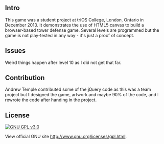 

## Intro

This game was a student project at triOS College, London, Ontario in December 2013. It demonstrates the use of HTML5 canvas to build a browser-based tower defense game. Several levels are programmed but the game is not play-tested in any way - it's just a proof of concept.

## Issues

Weird things happen after level 10 as I did not get that far.

## Contribution

Andrew Temple contributed some of the jQuery code as this was a team project but I designed the game, artwork and maybe 90% of the code, and I rewrote the code after handing in the project.

## License

[![GNU GPL v3.0](http://www.gnu.org/graphics/gplv3-127x51.png)](http://www.gnu.org/licenses/gpl.html)

View official GNU site <http://www.gnu.org/licenses/gpl.html>.
